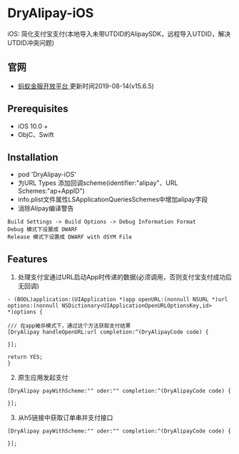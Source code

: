 # DryAlipay-iOS
iOS: 简化支付宝支付(本地导入未带UTDID的AlipaySDK，远程导入UTDID，解决UTDID冲突问题)

## 官网
* [蚂蚁金服开放平台 ](https://docs.open.alipay.com/54/104509) 更新时间2019-08-14(v15.6.5)

## Prerequisites
* iOS 10.0 +
* ObjC、Swift

## Installation
* pod 'DryAlipay-iOS'
* 为URL Types 添加回调scheme(identifier:"alipay"、URL Schemes:"ap+AppID")
* info.plist文件属性LSApplicationQueriesSchemes中增加alipay字段
* 消除Alipay编译警告
```
Build Settings -> Build Options -> Debug Information Format
Debug 模式下设置成 DWARF
Release 模式下设置成 DWARF with dSYM File
```

## Features
1. 处理支付宝通过URL启动App时传递的数据(必须调用，否则支付宝支付成功后无回调)
``` 
- (BOOL)application:(UIApplication *)app openURL:(nonnull NSURL *)url options:(nonnull NSDictionary<UIApplicationOpenURLOptionsKey,id> *)options {

/// 在app被杀模式下，通过这个方法获取支付结果
[DryAlipay handleOpenURL:url completion:^(DryAlipayCode code) {

}];

return YES;
}
```
2. 原生应用发起支付
```
[DryAlipay payWithScheme:"" oder:"" completion:^(DryAlipayCode code) {

}];
```
3. 从h5链接中获取订单串并支付接口
```
[DryAlipay payWithScheme:"" oder:"" completion:^(DryAlipayCode code) {

}];
```
